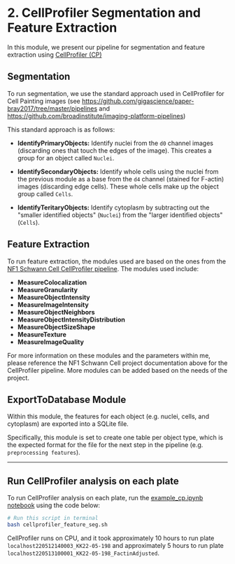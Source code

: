 # 2. CellProfiler Segmentation and Feature Extraction

In this module, we present our pipeline for segmentation and feature extraction using [CellProfiler (CP)](https://cellprofiler.org/)

## Segmentation

To run segmentation, we use the standard approach used in CellProfiler for Cell Painting images (see https://github.com/gigascience/paper-bray2017/tree/master/pipelines and https://github.com/broadinstitute/imaging-platform-pipelines)

This standard approach is as follows:

- **IdentifyPrimaryObjects:** Identify nuclei from the `d0` channel images (discarding ones that touch the edges of the image). This creates a group for an object called `Nuclei`.

- **IdentifySecondaryObjects:** Identify whole cells using the nuclei from the previous module as a base from the `d4` channel (stained for F-actin) images (discarding edge cells). These whole cells make up the object group called `Cells`.

- **IdentifyTeritaryObjects:** Identify cytoplasm by subtracting out the "smaller identified objects" (`Nuclei`) from the "larger identified objects" (`Cells`). 

## Feature Extraction

To run feature extraction, the modules used are based on the ones from the [NF1 Schwann Cell CellProfiler pipeline](https://github.com/WayScience/NF1_SchwannCell_data/tree/main/CellProfiler_pipelines).
The modules used include:

- **MeasureColocalization**
- **MeasureGranularity**
- **MeasureObjectIntensity** 
- **MeasureImageIntensity**
- **MeasureObjectNeighbors**
- **MeasureObjectIntensityDistribution**
- **MeasureObjectSizeShape**
- **MeasureTexture**
- **MeasureImageQuality**

For more information on these modules and the parameters within me, please reference the NF1 Schwann Cell project documentation above for the CellProfiler pipeline.
More modules can be added based on the needs of the project.

## ExportToDatabase Module

Within this module, the features for each object (e.g. nuclei, cells, and cytoplasm) are exported into a SQLite file.

Specifically, this module is set to create one table per object type, which is the expected format for the file for the next step in the pipeline (e.g. `preprocessing features`).

--- 
## Run CellProfiler analysis on each plate

To run CellProfiler analysis on each plate, run the [example_cp.ipynb notebook](example_cp.ipynb) using the code below:

```bash
# Run this script in terminal
bash cellprofiler_feature_seg.sh
```

CellProfiler runs on CPU, and it took approximately 10 hours to run plate `localhost220512140003_KK22-05-198` and approximately 5 hours to run plate `localhost220513100001_KK22-05-198_FactinAdjusted`. 

